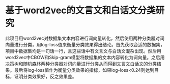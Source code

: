 # 基于word2vec的文言文和白话文分类研究
此项目用word2vec对数据集文本内容进行词向量转化，然后使用两种分类器对词向量进行分类，用log-loss值来衡量分类效果得出结论。首先获取合适的数据集，项目中数据集均是一句话一行，且这些话中有文言文与白话文混杂出现。然后用word2vec中CBOW和Skip-gram模型将数据集的文本内容转化为词向量。之后用决策树和随机森林两种分类器对词向量进行分类从而得到文言文白话文的分类结果。最后将log-loss值作为衡量分类效果的指标，如果log-loss<0.24则达到目标，证明分类效果好，反之效果差。
